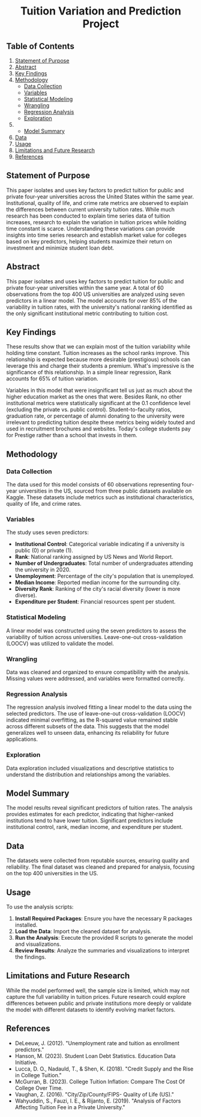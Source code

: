 <div align="center">

# Tuition Variation and Prediction Project

</div>

## Table of Contents
1. [Statement of Purpose](#statement-of-purpose)
2. [Abstract](#abstract)
3. [Key Findings](#key-findings)
4. [Methodology](#methodology)
   - [Data Collection](#data-collection)
   - [Variables](#variables)
   - [Statistical Modeling](#statistical-modeling)
   - [Wrangling](#wrangling)
   - [Regression Analysis](#regression-analysis)
   - [Exploration](#exploration)
5. - [Model Summary](#model-summary)
6. [Data](#data)
7. [Usage](#usage)
8. [Limitations and Future Research](#limitations-and-future-research)
9. [References](#references)

## Statement of Purpose
This paper isolates and uses key factors to predict tuition for public and private four-year universities across the United States within the same year. Institutional, quality of life, and crime rate metrics are observed to explain the differences between current university tuition rates. While much research has been conducted to explain time series data of tuition increases, research to explain the variation in tuition prices while holding time constant is scarce. Understanding these variations can provide insights into time series research and establish market value for colleges based on key predictors, helping students maximize their return on investment and minimize student loan debt.

## Abstract
This paper isolates and uses key factors to predict tuition for public and private four-year universities within the same year. A total of 60 observations from the top 400 US universities are analyzed using seven predictors in a linear model. The model accounts for over 85% of the variability in tuition rates, with the university's national ranking identified as the only significant institutional metric contributing to tuition cost.

## Key Findings
These results show that we can explain most of the tuition variability while holding time constant. Tuition increases as the school ranks improve. This relationship is expected because more desirable (prestigious) schools can leverage this and charge their students a premium. What's impressive is the significance of this relationship. In a simple linear regression, Rank accounts for 65% of tuition variation.
	
 Variables in this model that were insignificant tell us just as much about the higher education market as the ones that were. Besides Rank, no other institutional metrics were statistically significant at the 0.1 confidence level (excluding the private vs. public control). Student-to-faculty ratios, graduation rate, or percentage of alumni donating to the university were irrelevant to predicting tuition despite these metrics being widely touted and used in recruitment brochures and websites. Today's college students pay for Prestige rather than a school that invests in them.


## Methodology

### Data Collection
The data used for this model consists of 60 observations representing four-year universities in the US, sourced from three public datasets available on Kaggle. These datasets include metrics such as institutional characteristics, quality of life, and crime rates.

### Variables
The study uses seven predictors:
- **Institutional Control**: Categorical variable indicating if a university is public (0) or private (1).
- **Rank**: National ranking assigned by US News and World Report.
- **Number of Undergraduates**: Total number of undergraduates attending the university in 2020.
- **Unemployment**: Percentage of the city's population that is unemployed.
- **Median Income**: Reported median income for the surrounding city.
- **Diversity Rank**: Ranking of the city's racial diversity (lower is more diverse).
- **Expenditure per Student**: Financial resources spent per student.

### Statistical Modeling
A linear model was constructed using the seven predictors to assess the variability of tuition across universities. Leave-one-out cross-validation (LOOCV) was utilized to validate the model.

### Wrangling
Data was cleaned and organized to ensure compatibility with the analysis. Missing values were addressed, and variables were formatted correctly.

### Regression Analysis
The regression analysis involved fitting a linear model to the data using the selected predictors. The use of leave-one-out cross-validation (LOOCV) indicated minimal overfitting, as the R-squared value remained stable across different subsets of the data. This suggests that the model generalizes well to unseen data, enhancing its reliability for future applications.

### Exploration
Data exploration included visualizations and descriptive statistics to understand the distribution and relationships among the variables.

## Model Summary
The model results reveal significant predictors of tuition rates. The analysis provides estimates for each predictor, indicating that higher-ranked institutions tend to have lower tuition. Significant predictors include institutional control, rank, median income, and expenditure per student.

## Data
The datasets were collected from reputable sources, ensuring quality and reliability. The final dataset was cleaned and prepared for analysis, focusing on the top 400 universities in the US.

## Usage
To use the analysis scripts:
1. **Install Required Packages**: Ensure you have the necessary R packages installed.
2. **Load the Data**: Import the cleaned dataset for analysis.
3. **Run the Analysis**: Execute the provided R scripts to generate the model and visualizations.
4. **Review Results**: Analyze the summaries and visualizations to interpret the findings.

## Limitations and Future Research
While the model performed well, the sample size is limited, which may not capture the full variability in tuition prices. Future research could explore differences between public and private institutions more deeply or validate the model with different datasets to identify evolving market factors.

## References
- DeLeeuw, J. (2012). "Unemployment rate and tuition as enrollment predictors."
- Hanson, M. (2023). Student Loan Debt Statistics. Education Data Initiative.
- Lucca, D. O., Nadauld, T., & Shen, K. (2018). "Credit Supply and the Rise in College Tuition."
- McGurran, B. (2023). College Tuition Inflation: Compare The Cost Of College Over Time.
- Vaughan, Z. (2016). "City/Zip/County/FIPS- Quality of Life (US)."
- Wahyuddin, S., Fauzi, I. E., & Rijanto, E. (2019). "Analysis of Factors Affecting Tuition Fee in a Private University."
